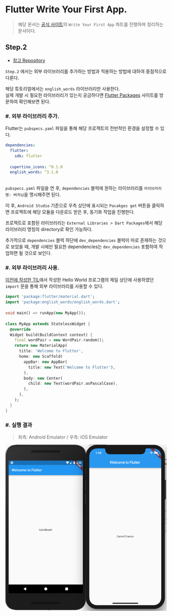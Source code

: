# Flutter Write Your First App.
> 해당 문서는 [공식 사이트][official-docs]의 `Write Your First App` 파트를 진행하며 정리하는 문서이다.

## Step.2
* [참고 Repository][tutorial-repository]

`Step.2` 에서는 외부 라이브러리를 추가하는 방법과 적용하는 방법에 대하여 중점적으로 다룬다.

해당 튜토리얼에서는 `english_words` 라이브러리만 사용한다.  
실제 개발 시 필요한 라이브러리가 있는지 궁금하다면 [Flutter Packages][search-modules] 사이트를 방문하여 확인해보면 된다.

### \#. 외부 라이브러리 추가.
Flutter는 `pubspecs.yaml` 파일을 통해 해당 프로젝트의 전반적인 환경을 설정할 수 있다.

``` yaml
dependencies:
  flutter:
    sdk: flutter

  cupertino_icons: ^0.1.0
  english_words: ^3.1.0
  

```
`pubspecs.yaml` 파일을 연 후, `dependencies` 블럭에 원하는 라이브러리를 `라이브러리명: 버저닝`을 명시해주면 된다.

이 후, `Android Studio` 기준으로 우측 상단에 표시되는 `Pacakges get` 버튼을 클릭하면 프로젝트에 해당 모듈을 다운로드 받은 후, 동기화 작업을 진행한다.

프로젝트로 포함된 라이브러리는 `External Libraries > Dart Packages`에서 해당 라이브러리 명칭의 directory로 확인 가능하다.

추가적으로 `dependencies` 블럭 하단에 `dev_dependencies` 블럭이 따로 존재하는 것으로 보았을 때, 개발 시에만 필요한 dependencies는 `dev_dependencies` 포함하여 작업하면 될 것으로 보인다.

### \#. 외부 라이브러리 사용.
[이전에 작성한 TIL][prev-post]에서 작성한 Hello World 프로그램의 제일 상단에 사용하였던 `import` 문을 통해 외부 라이브러리를 사용할 수 있다.

``` dart
import 'package:flutter/material.dart';
import 'package:english_words/english_words.dart';

void main() => runApp(new MyApp());

class MyApp extends StatelessWidget {
  @override
  Widget build(BuildContext context) {
    final wordPair = new WordPair.random();
    return new MaterialApp(
      title: 'Welcome to Flutter',
      home: new Scaffold(
        appBar: new AppBar(
          title: new Text('Welcome to Flutter'),
        ),
        body: new Center(
          child: new Text(wordPair.asPascalCase),
        ),
      ),
    );
  }
}
```

### \#. 실행 결과
> 좌측: Android Emulator / 우측: iOS Emulator

![Hello World][result-image]


[official-docs]: https://flutter.io/get-started/codelab/
[search-modules]: https://pub.dartlang.org/flutter/
[prev-post]: https://github.com/dev-juyoung/til/blob/master/flutter/write-your-first-app-step1.md
[tutorial-repository]: https://github.com/dev-juyoung/flutter-tutorials/tree/step-2

[result-image]: https://github.com/dev-juyoung/til-resources/blob/master/write-your-first-app/step-2-external-lib.png